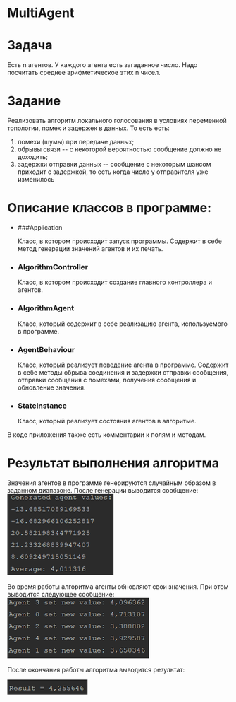 # MultiAgent

# Задача
Есть n агентов. У каждого агента есть загаданное число. Надо посчитать среднее арифметическое этих n чисел.

# Задание
Реализовать алгоритм локального голосования в условиях переменной топологии, помех и задержек в данных. То есть есть:
1. помехи (шумы) при передаче данных;
2. обрывы связи -- с некоторой вероятностью сообщение должно не доходить;
3. задержки отправки данных -- сообщение с некоторым шансом приходит с задержкой, то есть когда число у отправителя уже изменилось

# Описание классов в программе:
- ###Application

  Класс, в котором происходит запуск программы. Содержит в себе метод генерации значений агентов и их печать.

- ### AlgorithmController

  Класс, в котором происходит создание главного контроллера и агентов.

- ### AlgorithmAgent

  Класс, который содержит в себе реализацию агента, используемого в программе.

- ### AgentBehaviour

  Класс, который реализует поведение агента в программе. Содержит в себе методы обрыва соединения и задержки отправки сообщения, отправки сообщения с помехами, получения сообщения и обновление значения.

- ### StateInstance

  Класс, который реализует состояния агентов в алгоритме.

В коде приложения также есть комментарии к полям и методам.

# Результат выполнения алгоритма
Значения агентов в программе генерируются случайным образом в заданном диапазоне. После генерации выводится сообщение:
![Alt text](src/main/resources/generated.png?raw=true "Title")

Во время работы алгоритма агенты обновляют свои значения. При этом выводится следующее сообщение:
![Alt text](src/main/resources/update_value.png?raw=true "Title")

После окончания работы алгоритма выводится результат:

![Alt text](src/main/resources/result.png?raw=true "Title")

